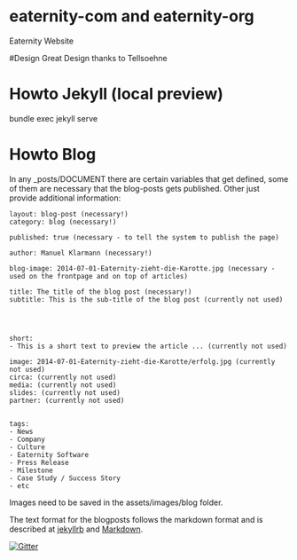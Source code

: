# eaternity-com and eaternity-org

Eaternity Website

#Design
Great Design thanks to Tellsoehne

# Howto Jekyll (local preview)

bundle exec jekyll serve

# Howto Blog

In any \_posts/DOCUMENT there are certain variables that get defined, some of them are necessary that the blog-posts gets published. Other just provide additional information:

    layout: blog-post (necessary!)
    category: blog (necessary!)

    published: true (necessary - to tell the system to publish the page)

    author: Manuel Klarmann (necessary!)

    blog-image: 2014-07-01-Eaternity-zieht-die-Karotte.jpg (necessary - used on the frontpage and on top of articles)

    title: The title of the blog post (necessary!)
    subtitle: This is the sub-title of the blog post (currently not used)




    short:
    - This is a short text to preview the article ... (currently not used)

    image: 2014-07-01-Eaternity-zieht-die-Karotte/erfolg.jpg (currently not used)
    circa: (currently not used)
    media: (currently not used)
    slides: (currently not used)
    partner: (currently not used)


    tags:
    - News
    - Company
    - Culture
    - Eaternity Software
    - Press Release
    - Milestone
    - Case Study / Success Story
    - etc

Images need to be saved in the assets/images/blog folder.

The text format for the blogposts follows the markdown format and is described at [jekyllrb][1] and [Markdown][2].

[1]: http://jekyllrb.com/docs/posts/
[2]: http://daringfireball.net/projects/markdown/

[![Gitter](https://badges.gitter.im/Join%20Chat.svg)](https://gitter.im/Eaternity/eaternity-org?utm_source=badge&utm_medium=badge&utm_campaign=pr-badge&utm_content=badge)
